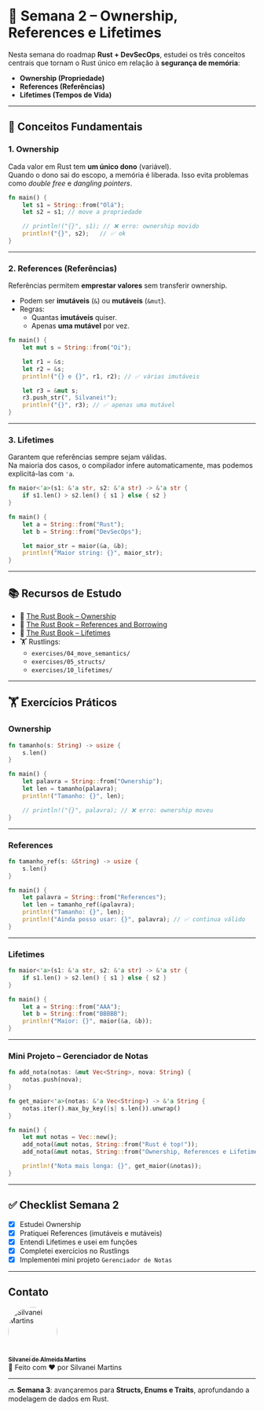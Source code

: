 # 📅 Semana 2 – Ownership, References e Lifetimes

Nesta semana do roadmap **Rust + DevSecOps**, estudei os três conceitos centrais que tornam o Rust único em relação à **segurança de memória**:

- **Ownership (Propriedade)**
- **References (Referências)**
- **Lifetimes (Tempos de Vida)**

---

## 🔑 Conceitos Fundamentais

### 1. Ownership

Cada valor em Rust tem **um único dono** (variável).  
Quando o dono sai do escopo, a memória é liberada. Isso evita problemas como _double free_ e _dangling pointers_.

```rust
fn main() {
    let s1 = String::from("Olá");
    let s2 = s1; // move a propriedade

    // println!("{}", s1); // ❌ erro: ownership movido
    println!("{}", s2);   // ✅ ok
}
```

---

### 2. References (Referências)

Referências permitem **emprestar valores** sem transferir ownership.

- Podem ser **imutáveis** (`&`) ou **mutáveis** (`&mut`).
- Regras:
  - Quantas **imutáveis** quiser.
  - Apenas **uma mutável** por vez.

```rust
fn main() {
    let mut s = String::from("Oi");

    let r1 = &s;
    let r2 = &s;
    println!("{} e {}", r1, r2); // ✅ várias imutáveis

    let r3 = &mut s;
    r3.push_str(", Silvanei!");
    println!("{}", r3); // ✅ apenas uma mutável
}
```

---

### 3. Lifetimes

Garantem que referências sempre sejam válidas.  
Na maioria dos casos, o compilador infere automaticamente, mas podemos explicitá-las com `'a`.

```rust
fn maior<'a>(s1: &'a str, s2: &'a str) -> &'a str {
    if s1.len() > s2.len() { s1 } else { s2 }
}

fn main() {
    let a = String::from("Rust");
    let b = String::from("DevSecOps");

    let maior_str = maior(&a, &b);
    println!("Maior string: {}", maior_str);
}
```

---

## 📚 Recursos de Estudo

- 📘 [The Rust Book – Ownership](https://doc.rust-lang.org/book/ch04-01-what-is-ownership.html)
- 📘 [The Rust Book – References and Borrowing](https://doc.rust-lang.org/book/ch04-02-references-and-borrowing.html)
- 📘 [The Rust Book – Lifetimes](https://doc.rust-lang.org/book/ch10-03-lifetime-syntax.html)
- 🏋️ Rustlings:
  - `exercises/04_move_semantics/`
  - `exercises/05_structs/`
  - `exercises/10_lifetimes/`

---

## 🏋️ Exercícios Práticos

### Ownership

```rust
fn tamanho(s: String) -> usize {
    s.len()
}

fn main() {
    let palavra = String::from("Ownership");
    let len = tamanho(palavra);
    println!("Tamanho: {}", len);

    // println!("{}", palavra); // ❌ erro: ownership moveu
}
```

---

### References

```rust
fn tamanho_ref(s: &String) -> usize {
    s.len()
}

fn main() {
    let palavra = String::from("References");
    let len = tamanho_ref(&palavra);
    println!("Tamanho: {}", len);
    println!("Ainda posso usar: {}", palavra); // ✅ continua válido
}
```

---

### Lifetimes

```rust
fn maior<'a>(s1: &'a str, s2: &'a str) -> &'a str {
    if s1.len() > s2.len() { s1 } else { s2 }
}

fn main() {
    let a = String::from("AAA");
    let b = String::from("BBBBB");
    println!("Maior: {}", maior(&a, &b));
}
```

---

### Mini Projeto – Gerenciador de Notas

```rust
fn add_nota(notas: &mut Vec<String>, nova: String) {
    notas.push(nova);
}

fn get_maior<'a>(notas: &'a Vec<String>) -> &'a String {
    notas.iter().max_by_key(|s| s.len()).unwrap()
}

fn main() {
    let mut notas = Vec::new();
    add_nota(&mut notas, String::from("Rust é top!"));
    add_nota(&mut notas, String::from("Ownership, References e Lifetimes aprendidos."));

    println!("Nota mais longa: {}", get_maior(&notas));
}
```

---

## ✅ Checklist Semana 2

- [x] Estudei Ownership
- [x] Pratiquei References (imutáveis e mutáveis)
- [x] Entendi Lifetimes e usei em funções
- [x] Completei exercícios no Rustlings
- [x] Implementei mini projeto `Gerenciador de Notas`

---

## Contato

<a href="https://github.com/SilvaneiMartins">
    <img
        style="border-radius:50%"
        src="https://github.com/SilvaneiMartins.png"
        width="100px;"
        alt="Silvanei Martins"
    />
    <br />
    <sub>
        <b>Silvanei de Almeida Martins</b>
    </sub>
</a>
     <a href="https://github.com/SilvaneiMartins" title="Silvanei martins" >
 </a>
<br />
🚀 Feito com ❤️ por Silvanei Martins

---

🔜 **Semana 3**: avançaremos para **Structs, Enums e Traits**, aprofundando a modelagem de dados em Rust.
